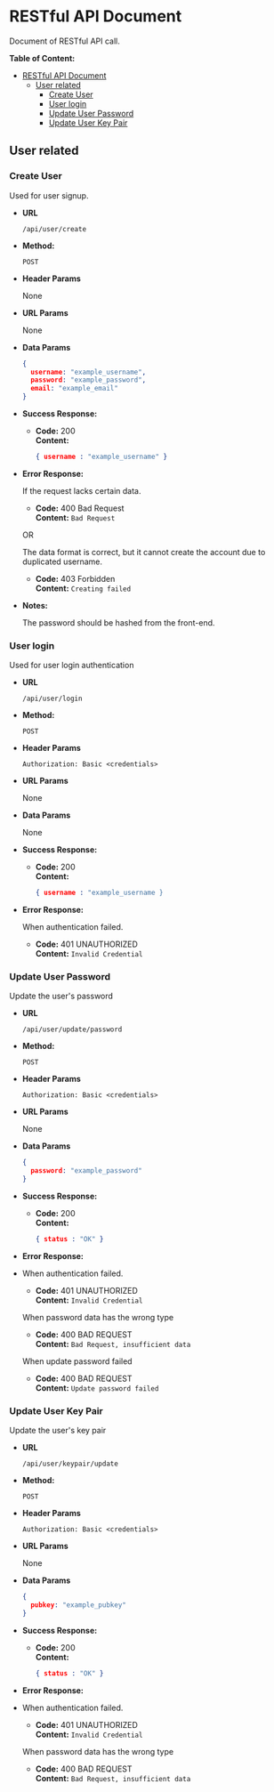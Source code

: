 # RESTful API Document

Document of RESTful API call.

**Table of Content:**
- [RESTful API Document](#restful-api-document)
  - [User related](#user-related)
    - [Create User](#create-user)
    - [User login](#user-login)
    - [Update User Password](#update-user-password)
    - [Update User Key Pair](#update-user-key-pair)

## User related

### Create User

Used for user signup.

* **URL**

    `/api/user/create`

* **Method:**

  `POST`

* **Header Params**

    None

* **URL Params**

   None

* **Data Params**

  ```json
  {
    username: "example_username",
    password: "example_password",
    email: "example_email"
  }
  ```

* **Success Response:**

  * **Code:** 200 \
    **Content:**

    ```json
    { username : "example_username" }
    ```

* **Error Response:**

    If the request lacks certain data.

  * **Code:** 400 Bad Request\
    **Content:** `Bad Request`

  OR

    The data format is correct, but it cannot create the account due to duplicated username.

  * **Code:** 403 Forbidden\
    **Content:** `Creating failed`

* **Notes:**

  The password should be hashed from the front-end.
  
### User login

Used for user login authentication

* **URL**

  `/api/user/login`

* **Method:**

  `POST`

* **Header Params**

    `Authorization: Basic <credentials>`

* **URL Params**

   None

* **Data Params**

  None

* **Success Response:**

  * **Code:** 200\
    **Content:** 
    ```json
    { username : "example_username }
    ```

* **Error Response:**

  When authentication failed.

  * **Code:** 401 UNAUTHORIZED\
    **Content:** `Invalid Credential`

### Update User Password

Update the user's password

* **URL**

  `/api/user/update/password`

* **Method:**

  `POST`

* **Header Params**

    `Authorization: Basic <credentials>`

* **URL Params**

   None

* **Data Params**

  ```json
  {
    password: "example_password"
  }
  ```

* **Success Response:**

  * **Code:** 200\
    **Content:** 
    ```json
    { status : "OK" }
    ```

* **Error Response:**
* 
  When authentication failed.

  * **Code:** 401 UNAUTHORIZED\
    **Content:** `Invalid Credential`
    
  When password data has the wrong type

  * **Code:** 400 BAD REQUEST\
    **Content:** `Bad Request, insufficient data`
  
  When update password failed
  
  * **Code:** 400 BAD REQUEST\
    **Content:** `Update password failed`

### Update User Key Pair

Update the user's key pair

* **URL**

  `/api/user/keypair/update`

* **Method:**

  `POST`

* **Header Params**

    `Authorization: Basic <credentials>`

* **URL Params**

   None

* **Data Params**

  ```json
  {
    pubkey: "example_pubkey"
  }
  ```

* **Success Response:**

  * **Code:** 200\
    **Content:** 
    ```json
    { status : "OK" }
    ```

* **Error Response:**
* 
  When authentication failed.

  * **Code:** 401 UNAUTHORIZED\
    **Content:** `Invalid Credential`
    
  When password data has the wrong type

  * **Code:** 400 BAD REQUEST\
    **Content:** `Bad Request, insufficient data`
  